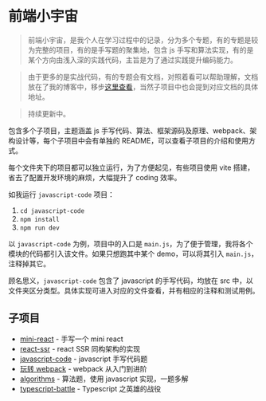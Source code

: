 # 前端小宇宙

> 前端小宇宙，是我个人在学习过程中的记录，分为多个专题，有的专题是较为完整的项目，有的是手写题的聚集地，包含 js 手写和算法实现，有的是某个方向由浅入深的实践代码，主旨是为了通过实践提升编码能力。

> 由于更多的是实战代码，有的专题会有文档，对照着看可以帮助理解，文档放在了我的博客中，移步[这里查看](https://blog.ywhoo.cn/)，当然子项目中也会提到对应文档的具体地址。

> 持续更新中。

包含多个子项目，主题涵盖 js 手写代码、算法、框架源码及原理、webpack、架构设计等，每个子项目中会有单独的 README，可以查看子项目的介绍和使用方式。

每个文件夹下的项目都可以独立运行，为了方便起见，有些项目使用 vite 搭建，省去了配置开发环境的麻烦，大幅提升了 coding 效率。

如我运行 `javascript-code` 项目：

1. `cd javascript-code`
2. `npm install`
3. `npm run dev`

以 `javascript-code` 为例，项目中的入口是 `main.js`，为了便于管理，我将各个模块的代码都引入该文件。如果只想跑其中某个 demo，可以将其引入 `main.js`，注释掉其它。

顾名思义，`javascript-code` 包含了 javascript 的手写代码，均放在 src 中，以文件夹区分类型。具体实现可进入对应的文件查看，并有相应的注释和测试用例。

## 子项目

- [mini-react](./mini-react) - 手写一个 mini react
- [react-ssr](./react-ssr) - react SSR 同构架构的实现
- [javascript-code](./javascript-code) - javascript 手写代码题
- [玩转 webpack](./play-webpack) - webpack 从入门到进阶
- [algorithms](./algorithms) - 算法题，使用 javascript 实现，一题多解
- [typescript-battle](./typescript-battle) - Typescript 之英雄的战役
